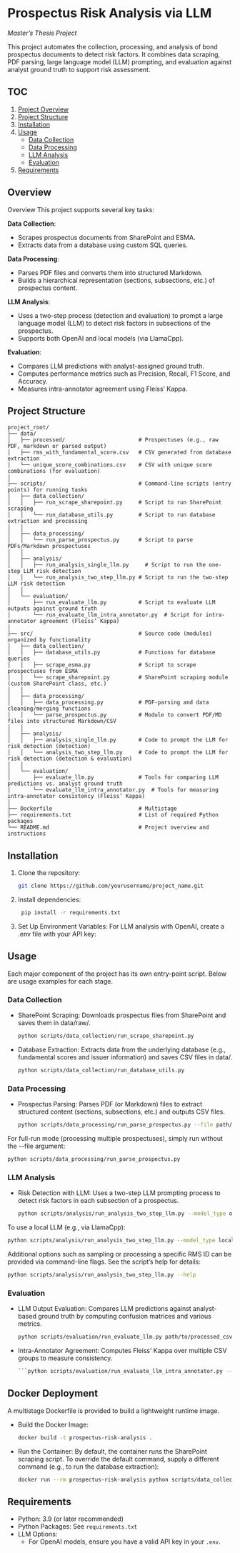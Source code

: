 # Prospectus Risk Analysis via LLM
*_Master’s Thesis Project_*

This project automates the collection, processing, and analysis of bond prospectus documents to detect risk factors. It combines data scraping, PDF parsing, large language model (LLM) prompting, and evaluation against analyst ground truth to support risk assessment.

## TOC
1. [Project Overview](#Overview)
2. [Project Structure](#project-structure)
3. [Installation](#installation)
4. [Usage](#usage)
   - [Data Collection](#data-collection)
   - [Data Processing](#data-processing)
   - [LLM Analysis](#llm-analysis)
   - [Evaluation](#evaluation)
5. [Requirements](#requirements)

## Overview
Overview
This project supports several key tasks:

**Data Collection**:
- Scrapes prospectus documents from SharePoint and ESMA.
- Extracts data from a database using custom SQL queries.

**Data Processing**:
- Parses PDF files and converts them into structured Markdown.
- Builds a hierarchical representation (sections, subsections, etc.) of prospectus content.

**LLM Analysis**:
- Uses a two-step process (detection and evaluation) to prompt a large language model (LLM) to detect risk factors in subsections of the prospectus.
- Supports both OpenAI and local models (via LlamaCpp).

**Evaluation**:
- Compares LLM predictions with analyst-assigned ground truth.
- Computes performance metrics such as Precision, Recall, F1 Score, and Accuracy.
- Measures intra-annotator agreement using Fleiss’ Kappa.

## Project Structure

```plaintext
project_root/
├── data/
│   ├── processed/                       # Prospectuses (e.g., raw PDF, markdown or parsed output)
│   ├── rms_with_fundamental_score.csv   # CSV generated from database extraction
│   └── unique_score_combinations.csv    # CSV with unique score combinations (for evaluation)
│
├── scripts/                             # Command-line scripts (entry points) for running tasks
│   ├── data_collection/
│   │   ├── run_scrape_sharepoint.py     # Script to run SharePoint scraping
│   │   └── run_database_utils.py        # Script to run database extraction and processing
│   │
│   ├── data_processing/
│   │   └── run_parse_prospectus.py      # Script to parse PDFs/Markdown prospectuses
│   │
│   ├── analysis/
│   │   ├── run_analysis_single_llm.py     # Script to run the one‐step LLM risk detection
│   │   └── run_analysis_two_step_llm.py # Script to run the two‐step LLM risk detection
│   │
│   └── evaluation/
│       ├── run_evaluate_llm.py          # Script to evaluate LLM outputs against ground truth
│       └── run_evaluate_llm_intra_annotator.py  # Script for intra-annotator agreement (Fleiss’ Kappa)
│
├── src/                                 # Source code (modules) organized by functionality
│   ├── data_collection/
│   │   ├── database_utils.py            # Functions for database queries
│   │   ├── scrape_esma.py               # Script to scrape prospectuses from ESMA
│   │   └── scrape_sharepoint.py         # SharePoint scraping module (custom SharePoint class, etc.)
│   │
│   ├── data_processing/
│   │   ├── data_processing.py           # PDF-parsing and data cleaning/merging functions
│   │   └── parse_prospectus.py          # Module to convert PDF/MD files into structured Markdown/CSV
│   │
│   ├── analysis/
│   │   ├── analysis_single_llm.py       # Code to prompt the LLM for risk detection (detection)
│   │   └── analysis_two_step_llm.py     # Code to prompt the LLM for risk detection (detection & evaluation)
│   │
│   └── evaluation/
│       ├── evaluate_llm.py              # Tools for comparing LLM predictions vs. analyst ground truth
│       └── evaluate_llm_intra_annotator.py  # Tools for measuring intra-annotator consistency (Fleiss’ Kappa)
│
├── Dockerfile                           # Multistage 
├── requirements.txt                     # List of required Python packages
└── README.md                            # Project overview and instructions
```

## Installation

1. Clone the repository:
   ```bash
   git clone https://github.com/yourusername/project_name.git
   ```
2. Install dependencies:
   ```bash
    pip install -r requirements.txt
   ```
3. Set Up Environment Variables:
For LLM analysis with OpenAI, create a .env file with your API key:

## Usage
Each major component of the project has its own entry-point script. Below are usage examples for each stage.

### Data Collection
- SharePoint Scraping:
Downloads prospectus files from SharePoint and saves them in data/raw/.

   ```bash
   python scripts/data_collection/run_scrape_sharepoint.py
   ```
- Database Extraction:
Extracts data from the underlying database (e.g., fundamental scores and issuer information) and saves CSV files in data/.

   ```bash
   python scripts/data_collection/run_database_utils.py
   ```

### Data Processing
- Prospectus Parsing:
Parses PDF (or Markdown) files to extract structured content (sections, subsections, etc.) and outputs CSV files.

   ```bash
   python scripts/data_processing/run_parse_prospectus.py --file path/to/your/file.pdf --output path/to/output/folder
   ```
For full-run mode (processing multiple prospectuses), simply run without the --file argument:

   ```bash
   python scripts/data_processing/run_parse_prospectus.py
   ```

### LLM Analysis
- Risk Detection with LLM:
Uses a two-step LLM prompting process to detect risk factors in each subsection of a prospectus.

   ```bash
   python scripts/analysis/run_analysis_two_step_llm.py --model_type openai
   ```
To use a local LLM (e.g., via LlamaCpp):

   ```bash
   python scripts/analysis/run_analysis_two_step_llm.py --model_type local --local_model_path /path/to/local/model
   ```
Additional options such as sampling or processing a specific RMS ID can be provided via command-line flags. See the script’s help for details:

   ```bash
python scripts/analysis/run_analysis_two_step_llm.py --help
   ```

### Evaluation
- LLM Output Evaluation:
Compares LLM predictions against analyst-based ground truth by computing confusion matrices and various metrics.

   ```bash
   python scripts/evaluation/run_evaluate_llm.py path/to/processed_csv1.csv [path/to/processed_csv2.csv ...]
   ```

- Intra-Annotator Agreement:
Computes Fleiss’ Kappa over multiple CSV groups to measure consistency.

   ```bash
   ```python scripts/evaluation/run_evaluate_llm_intra_annotator.py --processed_root data/processed --question_cols "Market Dynamics - a" "Intra-Industry Competition - a" "Technology Risk - a" "Regulatory Framework - a"
   ```

## Docker Deployment
A multistage Dockerfile is provided to build a lightweight runtime image.
- Build the Docker Image:

   ```bash
   docker build -t prospectus-risk-analysis .
   ```

- Run the Container:
By default, the container runs the SharePoint scraping script. To override the default command, supply a different command (e.g., to run the database extraction):

   ```bash
   docker run --rm prospectus-risk-analysis python scripts/data_collection/run_database_utils.py
   ```

## Requirements
- Python: 3.9 (or later recommended)
- Python Packages: See `requirements.txt`
- LLM Options:
   - For OpenAI models, ensure you have a valid API key in your `.env`.
